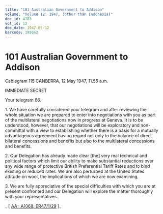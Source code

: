 ```yaml
---
title: "101 Australian Government to Addison"
volume: "Volume 12: 1947, (other than Indonesia)"
doc_id: 4783
vol_id: 12
doc_date: 1947-05-12
barcode: 195062
---
```


# 101 Australian Government to Addison

Cablegram 115 CANBERRA, 12 May 1947, 11.55 a.m.

IMMEDIATE SECRET

Your telegram 66.

1\. We have carefully considered your telegram and after reviewing the whole situation we are prepared to enter into negotiations with you as part of the multilateral negotiations now in progress at Geneva. It is to be understood, however, that our negotiations will be exploratory and non-committal with a view to establishing whether there is a basis for a mutually advantageous agreement having regard not only to the balance of direct bilateral concessions and benefits but also to the multilateral concessions and benefits.

2\. Our Delegation has already made clear [the] very real technical and political factors which limit our ability to make substantial reductions over any wide range of protective British Preferential Tariff Rates and to bind existing or reduced rates. We are also perturbed at the United States attitude on wool, the implications of which we are now examining.

3\. We are fully appreciative of the special difficulties with which you are at present confronted and our Delegation will explore the matter thoroughly with your representatives.

_ [ [AA : A1068, ER47/1/29](http://www.naa.gov.au/cgi-bin/Search?O=I&Number=195062) ]_
